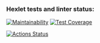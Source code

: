 ### Hexlet tests and linter status:

[![Maintainability](https://api.codeclimate.com/v1/badges/2c202694ee954acfaabc/maintainability)](https://codeclimate.com/github/Ltcdlvr/java-project-61/maintainability)
[![Test Coverage](https://api.codeclimate.com/v1/badges/2c202694ee954acfaabc/test_coverage)](https://codeclimate.com/github/Ltcdlvr/java-project-61/test_coverage)

[![Actions Status](https://github.com/Ltcdlvr/java-project-61/workflows/hexlet-check/badge.svg)](https://github.com/Ltcdlvr/java-project-61/actions)
